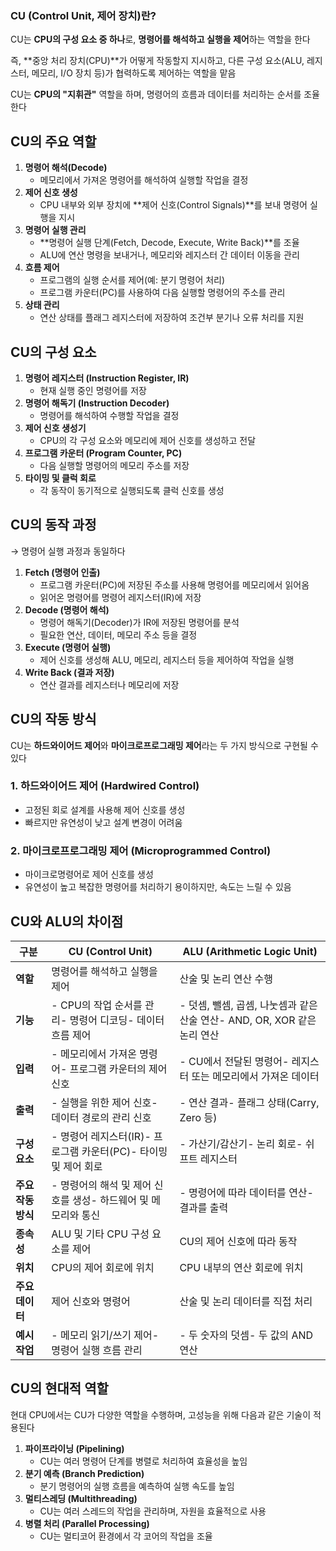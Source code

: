 ### CU (Control Unit, 제어 장치)란?

CU는 **CPU의 구성 요소 중 하나**로, **명령어를 해석하고 실행을 제어**하는 역할을 한다

즉, **중앙 처리 장치(CPU)**가 어떻게 작동할지 지시하고, 다른 구성 요소(ALU, 레지스터, 메모리, I/O 장치 등)가 협력하도록 제어하는 역할을 맡음

CU는 **CPU의 "지휘관"** 역할을 하며, 명령어의 흐름과 데이터를 처리하는 순서를 조율한다

## **CU의 주요 역할**

1. **명령어 해석(Decode)**
   - 메모리에서 가져온 명령어를 해석하여 실행할 작업을 결정
2. **제어 신호 생성**
   - CPU 내부와 외부 장치에 **제어 신호(Control Signals)**를 보내 명령어 실행을 지시
3. **명령어 실행 관리**
   - **명령어 실행 단계(Fetch, Decode, Execute, Write Back)**를 조율
   - ALU에 연산 명령을 보내거나, 메모리와 레지스터 간 데이터 이동을 관리
4. **흐름 제어**
   - 프로그램의 실행 순서를 제어(예: 분기 명령어 처리)
   - 프로그램 카운터(PC)를 사용하여 다음 실행할 명령어의 주소를 관리
5. **상태 관리**
   - 연산 상태를 플래그 레지스터에 저장하여 조건부 분기나 오류 처리를 지원

## **CU의 구성 요소**

1. **명령어 레지스터 (Instruction Register, IR)**
   - 현재 실행 중인 명령어를 저장
2. **명령어 해독기 (Instruction Decoder)**
   - 명령어를 해석하여 수행할 작업을 결정
3. **제어 신호 생성기**
   - CPU의 각 구성 요소와 메모리에 제어 신호를 생성하고 전달
4. **프로그램 카운터 (Program Counter, PC)**
   - 다음 실행할 명령어의 메모리 주소를 저장
5. **타이밍 및 클럭 회로**
   - 각 동작이 동기적으로 실행되도록 클럭 신호를 생성

## **CU의 동작 과정**

→ 명령어 실행 과정과 동일하다

1. **Fetch (명령어 인출)**
   - 프로그램 카운터(PC)에 저장된 주소를 사용해 명령어를 메모리에서 읽어옴
   - 읽어온 명령어를 명령어 레지스터(IR)에 저장
2. **Decode (명령어 해석)**
   - 명령어 해독기(Decoder)가 IR에 저장된 명령어를 분석
   - 필요한 연산, 데이터, 메모리 주소 등을 결정
3. **Execute (명령어 실행)**
   - 제어 신호를 생성해 ALU, 메모리, 레지스터 등을 제어하여 작업을 실행
4. **Write Back (결과 저장)**
   - 연산 결과를 레지스터나 메모리에 저장

## **CU의 작동 방식**

CU는 **하드와이어드 제어**와 **마이크로프로그래밍 제어**라는 두 가지 방식으로 구현될 수 있다

### **1. 하드와이어드 제어 (Hardwired Control)**

- 고정된 회로 설계를 사용해 제어 신호를 생성
- 빠르지만 유연성이 낮고 설계 변경이 어려움

### **2. 마이크로프로그래밍 제어 (Microprogrammed Control)**

- 마이크로명령어로 제어 신호를 생성
- 유연성이 높고 복잡한 명령어를 처리하기 용이하지만, 속도는 느릴 수 있음

## **CU와 ALU의 차이점**

| **구분**           | **CU (Control Unit)**                                           | **ALU (Arithmetic Logic Unit)**                                          |
| ------------------ | --------------------------------------------------------------- | ------------------------------------------------------------------------ |
| **역할**           | 명령어를 해석하고 실행을 제어                                   | 산술 및 논리 연산 수행                                                   |
| **기능**           | - CPU의 작업 순서를 관리- 명령어 디코딩- 데이터 흐름 제어       | - 덧셈, 뺄셈, 곱셈, 나눗셈과 같은 산술 연산- AND, OR, XOR 같은 논리 연산 |
| **입력**           | - 메모리에서 가져온 명령어- 프로그램 카운터의 제어 신호         | - CU에서 전달된 명령어- 레지스터 또는 메모리에서 가져온 데이터           |
| **출력**           | - 실행을 위한 제어 신호- 데이터 경로의 관리 신호                | - 연산 결과- 플래그 상태(Carry, Zero 등)                                 |
| **구성 요소**      | - 명령어 레지스터(IR)- 프로그램 카운터(PC)- 타이밍 및 제어 회로 | - 가산기/감산기- 논리 회로- 쉬프트 레지스터                              |
| **주요 작동 방식** | - 명령어의 해석 및 제어 신호를 생성- 하드웨어 및 메모리와 통신  | - 명령어에 따라 데이터를 연산- 결과를 출력                               |
| **종속성**         | ALU 및 기타 CPU 구성 요소를 제어                                | CU의 제어 신호에 따라 동작                                               |
| **위치**           | CPU의 제어 회로에 위치                                          | CPU 내부의 연산 회로에 위치                                              |
| **주요 데이터**    | 제어 신호와 명령어                                              | 산술 및 논리 데이터를 직접 처리                                          |
| **예시 작업**      | - 메모리 읽기/쓰기 제어- 명령어 실행 흐름 관리                  | - 두 숫자의 덧셈- 두 값의 AND 연산                                       |

## **CU의 현대적 역할**

현대 CPU에서는 CU가 다양한 역할을 수행하며, 고성능을 위해 다음과 같은 기술이 적용된다

1. **파이프라이닝 (Pipelining)**
   - CU는 여러 명령어 단계를 병렬로 처리하여 효율성을 높임
2. **분기 예측 (Branch Prediction)**
   - 분기 명령어의 실행 흐름을 예측하여 실행 속도를 높임
3. **멀티스레딩 (Multithreading)**
   - CU는 여러 스레드의 작업을 관리하며, 자원을 효율적으로 사용
4. **병렬 처리 (Parallel Processing)**
   - CU는 멀티코어 환경에서 각 코어의 작업을 조율
